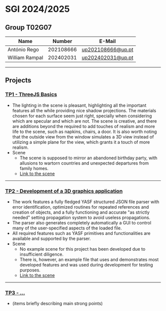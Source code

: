 # SGI 2024/2025

## Group T02G07
| Name             | Number    | E-Mail             |
| ---------------- | --------- | ------------------ |
| António Rego         | 202108666 | up202108666@up.pt                |
| William Rampal         | 202402031 | up202402031@up.pt                |

----

## Projects

### [TP1 - ThreeJS Basics](tp1)

- The lighting in the scene is pleasant, highlighting all the important features all the while providing nice shadow projections. The materials chosen for each surface seem just right, specially when considering which are specular and which are not. The scene is creative, and there are additions beyond the required to add touches of realism and more life to the scene, such as napkins, chairs, a door. It is also worth noting that the outside view from the window simulates a 3D view instead of utilizing a simple plane for the view, which grants it a touch of more realism.
- Scene
  - The scene is supposed to mirror an abandoned birthday party, with allusions to wartorn countries and unexpected departures from family homes.
  - [Link to the scene](https://gitlab.up.pt/meic-sgi/sgi-2024-2025/t02/sgi-t02-g07/-/blob/bbc554fc00dba6f92a371d72f94f3ef451fa6929/tp1/index.html)

-----

### [TP2 - Development of a 3D graphics application](tp2)
- The work features a fully fledged YASF structured JSON file parser with error identification, optimized routines for repeated references and creation of objects, and a fully functioning and accurate "as strictly needed" setting propagation system to avoid useless propagations.
- The parser also generates completely automatically a GUI to control many of the user-specified aspects of the loaded file.
- All required features such as YASF primitives and functionalities are available and supported by the parser.
- Scene
  - No example scene for this project has been developed due to insufficient diligence.
  - There is, however, an example file that uses and demonstrates most developed features and was used during development for testing purposes.
  - [Link to the scene](https://gitlab.up.pt/meic-sgi/sgi-2024-2025/t02/sgi-t02-g07/-/blob/3f038842eba12ffcf22bd9939802623be2f2265f/tp2/index.html)

----

### [TP3 - ...](tp3)
- (items briefly describing main strong points)

